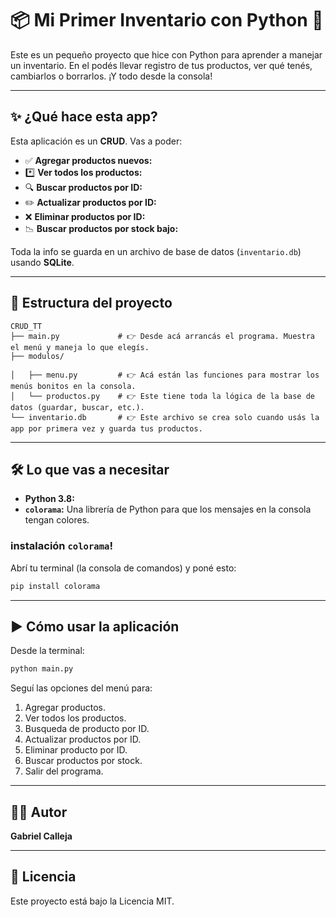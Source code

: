 # 📦 Mi Primer Inventario con Python 🚀

Este es un pequeño proyecto que hice con Python para aprender a manejar un inventario. En el podés llevar registro de tus productos, ver qué tenés, cambiarlos o borrarlos. ¡Y todo desde la consola!

---

## ✨ ¿Qué hace esta app?

Esta aplicación es un **CRUD**. Vas a poder:

* ✅ **Agregar productos nuevos:** 
* *️⃣ **Ver todos los productos:** 
* 🔍 **Buscar productos por ID:**
* ✏️ **Actualizar productos por ID:** 
* ❌ **Eliminar productos por ID:** 
* 📉 **Buscar productos por stock bajo:** 

Toda la info se guarda en un archivo de base de datos (`inventario.db`) usando **SQLite**.

---
## 🧱 Estructura del proyecto

```
CRUD_TT
├── main.py             # 👉 Desde acá arrancás el programa. Muestra el menú y maneja lo que elegís.
├── modulos/

│   ├── menu.py         # 👉 Acá están las funciones para mostrar los menús bonitos en la consola.
│   └── productos.py    # 👉 Este tiene toda la lógica de la base de datos (guardar, buscar, etc.).
└── inventario.db       # 👉 Este archivo se crea solo cuando usás la app por primera vez y guarda tus productos.

```

---

## 🛠️ Lo que vas a necesitar

* **Python 3.8:**
* **`colorama`:** Una librería de Python para que los mensajes en la consola tengan colores.

### instalación  `colorama`!

Abrí tu terminal (la consola de comandos) y poné esto:

```bash
pip install colorama
```
---

## ▶️ Cómo usar la aplicación

Desde la terminal:

```bash
python main.py
```

Seguí las opciones del menú para:

1. Agregar productos.
2. Ver todos los productos.
3. Busqueda de producto por ID.
4. Actualizar productos por ID.
5. Eliminar producto por ID.
6. Buscar productos por stock.
0. Salir del programa.

---

## 🧑‍💻 Autor

**Gabriel Calleja**

---

## 🪪 Licencia

Este proyecto está bajo la Licencia MIT.
